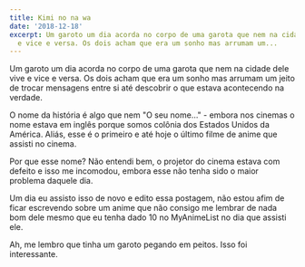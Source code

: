 ```yaml
---
title: Kimi no na wa
date: '2018-12-18'
excerpt: Um garoto um dia acorda no corpo de uma garota que nem na cidade dele vive
  e vice e versa. Os dois acham que era um sonho mas arrumam um...
---
```




Um garoto um dia acorda no corpo de uma garota que nem na cidade dele vive e vice e versa. Os dois acham que era um sonho mas arrumam um jeito de trocar mensagens entre si até descobrir o que estava acontecendo na verdade.

O nome da história é algo que nem "O seu nome…" - embora nos cinemas o nome estava em inglês porque somos colônia dos Estados Unidos da América. Aliás, esse é o primeiro e até hoje o último filme de anime que assisti no cinema.

Por que esse nome? Não entendi bem, o projetor do cinema estava com defeito e isso me incomodou, embora esse não tenha sido o maior problema daquele dia.

Um dia eu assisto isso de novo e edito essa postagem, não estou afim de ficar escrevendo sobre um anime que não consigo me lembrar de nada bom dele mesmo que eu tenha dado 10 no MyAnimeList no dia que assisti ele.

Ah, me lembro que tinha um garoto pegando em peitos. Isso foi interessante.